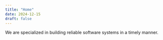 ```yaml
---
title: "Home"
date: 2024-12-15
draft: false
---
```


We are specialized in building reliable software systems in a timely manner.
